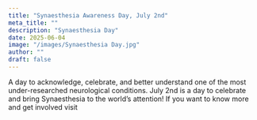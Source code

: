 ```yaml
---
title: "Synaesthesia Awareness Day, July 2nd"
meta_title: ""
description: "Synaesthesia Day"
date: 2025-06-04
image: "/images/Synaesthesia Day.jpg"
author: ""
draft: false
---
```


A day to acknowledge, celebrate, and better understand one of the most under-researched neurological conditions. July 2nd is a day to celebrate and bring Synaesthesia to the world’s attention!
If you want to know more and get involved visit 
